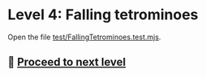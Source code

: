 # Level 4: Falling tetrominoes

Open the file [test/FallingTetrominoes.test.mjs](../test/FallingTetrominoes.test.mjs).

## 🚀 [Proceed to next level](level-5.md)
